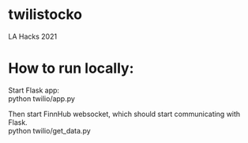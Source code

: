 # twilistocko
LA Hacks 2021

# How to run locally:
Start Flask app:\
python twilio/app.py

Then start FinnHub websocket, which should start communicating with Flask.\
python twilio/get_data.py
